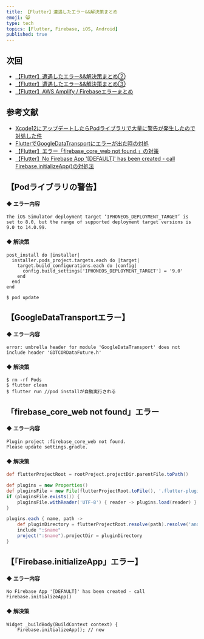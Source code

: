 ```yaml
---
title: 【Flutter】遭遇したエラー&&解決策まとめ
emoji: 😸
type: tech
topics: [Flutter, Firebase, iOS, Android]
published: true
---
```

## 次回
 - [【Flutter】遭遇したエラー&&解決策まとめ②](https://zenn.dev/endo/articles/2e8722076a0da536fe86)
 - [【Flutter】遭遇したエラー&&解決策まとめ③](https://zenn.dev/endo/articles/0a0dbd6b4c77c171c0b7)
 - [【Flutter】AWS Amplify / Firebaseエラーまとめ](https://zenn.dev/endo/articles/5e86c3a3534d107690b9)

## 参考文献
 - [Xcode12にアップデートしたらPodライブラリで大量に警告が発生したので対処した件](https://www.yururiwork.net/xcode12%E3%81%AB%E3%82%A2%E3%83%83%E3%83%97%E3%83%87%E3%83%BC%E3%83%88%E3%81%97%E3%81%9F%E3%82%89pod%E3%83%A9%E3%82%A4%E3%83%96%E3%83%A9%E3%83%AA%E3%81%A7%E5%A4%A7%E9%87%8F%E3%81%AB%E8%AD%A6%E5%91%8A/)
 - [FlutterでGoogleDataTransportにエラーが出た時の対処](https://qiita.com/shoukitsuda0310/items/a7377bae8075de7f95be)
 - [【Flutter】エラー「firebase_core_web not found.」の対策](https://algorithm.joho.info/flutter/firebase_core_web-not-found/)
 - [【Flutter】No Firebase App '[DEFAULT]' has been created - call Firebase.initializeApp()の対処法](https://qiita.com/mamoru_takami/items/87a20d861806a70db29d)



## 【Podライブラリの警告】

#### ◆ エラー内容
```
The iOS Simulator deployment target ‘IPHONEOS_DEPLOYMENT_TARGET’ is set to 8.0, but the range of supported deployment target versions is 9.0 to 14.0.99.
```
#### ◆ 解決策
```:Podfile
post_install do |installer|
  installer.pods_project.targets.each do |target|
    target.build_configurations.each do |config|
      config.build_settings['IPHONEOS_DEPLOYMENT_TARGET'] = '9.0'
    end
  end
end
```

```
$ pod update
```


## 【GoogleDataTransportエラー】

#### ◆ エラー内容
```
error: umbrella header for module 'GoogleDataTransport' does not include header 'GDTCORDataFuture.h'
```
#### ◆ 解決策
```
$ rm -rf Pods
$ flutter clean
$ flutter run //pod installが自動実行される
```

## 「firebase_core_web not found」エラー

#### ◆ エラー内容
```
Plugin project :firebase_core_web not found.
Please update settings.gradle.
```

#### ◆ 解決策
```setting.gradle
def flutterProjectRoot = rootProject.projectDir.parentFile.toPath()

def plugins = new Properties()
def pluginsFile = new File(flutterProjectRoot.toFile(), '.flutter-plugins')
if (pluginsFile.exists()) {
    pluginsFile.withReader('UTF-8') { reader -> plugins.load(reader) }
}

plugins.each { name, path ->
    def pluginDirectory = flutterProjectRoot.resolve(path).resolve('android').toFile()
    include ":$name"
    project(":$name").projectDir = pluginDirectory
}
```

## 【「Firebase.initializeApp」エラー】

#### ◆ エラー内容
```
No Firebase App '[DEFAULT]' has been created - call Firebase.initializeApp()
```

#### ◆ 解決策
```
Widget _buildBody(BuildContext context) {
    Firebase.initializeApp(); // new
```



